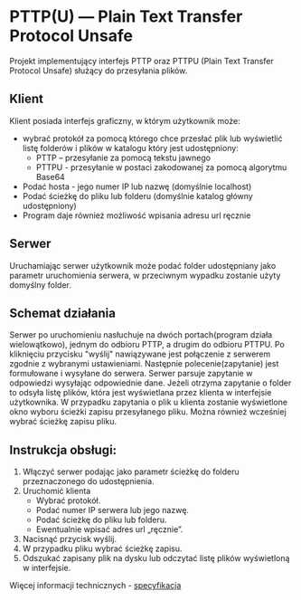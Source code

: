 # PTTP(U) — Plain Text Transfer Protocol Unsafe
Projekt implementujący interfejs PTTP oraz PTTPU (Plain Text Transfer Protocol Unsafe) służący do przesyłania plików.

## Klient

Klient posiada interfejs graficzny, w którym użytkownik może:
*	wybrać protokół za pomocą którego chce przesłać plik lub wyświetlić listę folderów i plików w katalogu który jest udostępniony:
    *	PTTP – przesyłanie za pomocą tekstu jawnego
    *	PTTPU - przesyłanie w postaci zakodowanej za pomocą algorytmu Base64
*	Podać hosta - jego numer IP lub nazwę (domyślnie localhost)
*	Podać ścieżkę do pliku lub folderu (domyślnie katalog główny udostępniony)
*	Program daje również możliwość wpisania adresu url ręcznie

## Serwer

Uruchamiając serwer użytkownik może podać folder udostępniany jako parametr uruchomienia serwera, w przeciwnym wypadku zostanie użyty domyślny folder.

## Schemat działania

Serwer po uruchomieniu nasłuchuje na dwóch portach(program działa wielowątkowo), jednym do odbioru PTTP, a drugim do odbioru PTTPU.
Po kliknięciu przycisku "wyślij" nawiązywane jest połączenie z serwerem zgodnie z wybranymi ustawieniami. Następnie polecenie(zapytanie) jest formułowane i wysyłane do serwera. Serwer parsuje zapytanie w odpowiedzi wysyłając odpowiednie dane. Jeżeli otrzyma zapytanie o folder to odsyła listę plików, która jest wyświetlana przez klienta w interfejsie użytkownika.  W przypadku zapytania o plik u klienta zostanie wyświetlone okno wyboru ścieżki zapisu przesyłanego pliku. Można również wcześniej wybrać ścieżkę zapisu pliku. 


## Instrukcja obsługi:

1. Włączyć serwer podając jako parametr ścieżkę do folderu przeznaczonego do udostępnienia.
2. Uruchomić klienta
    * Wybrać protokół.
    * Podać numer IP serwera lub jego nazwę.
    * Podać ścieżkę do pliku lub folderu.
    * Ewentualnie wpisać adres url „ręcznie”.
3.	Nacisnąć przycisk wyślij.
4.	W przypadku pliku wybrać ścieżkę zapisu.
5.	Odszukać zapisany plik na dysku lub odczytać listę plików wyświetloną w interfejsie.

Więcej informacji technicznych - [specyfikacja](https://github.com/cezbor/pttp/wiki/Specyfikacja-projektu)

